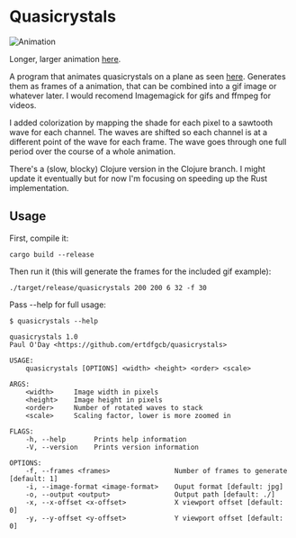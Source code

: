 # Quasicrystals

![Animation](https://github.com/ertdfgcb/quasicrystals/blob/master/crystal.gif)

Longer, larger animation [here](https://www.youtube.com/watch?v=80SDg1xT0sE).

A program that animates quasicrystals on a plane as seen [here](http://mainisusuallyafunction.blogspot.com/2011/10/quasicrystals-as-sums-of-waves-in-plane.html). Generates them as frames of a animation, that can be combined into a gif image or whatever later. I would recomend Imagemagick for gifs and ffmpeg for videos.

I added colorization by mapping the shade for each pixel to a sawtooth wave for each channel. The waves are shifted so each channel is at a different point of the wave for each frame. The wave goes through one full period over the course of a whole animation.

There's a (slow, blocky) Clojure version in the Clojure branch. I might update it eventually but for now I'm focusing on speeding up the Rust implementation.

## Usage
First, compile it:

`cargo build --release`

Then run it (this will generate the frames for the included gif example):

`./target/release/quasicrystals 200 200 6 32 -f 30`

Pass --help for full usage:
```
$ quasicrystals --help

quasicrystals 1.0
Paul O'Day <https://github.com/ertdfgcb/quasicrystals>

USAGE:
    quasicrystals [OPTIONS] <width> <height> <order> <scale>

ARGS:
    <width>     Image width in pixels
    <height>    Image height in pixels
    <order>     Number of rotated waves to stack
    <scale>     Scaling factor, lower is more zoomed in

FLAGS:
    -h, --help       Prints help information
    -V, --version    Prints version information

OPTIONS:
    -f, --frames <frames>                Number of frames to generate [default: 1]
    -i, --image-format <image-format>    Ouput format [default: jpg]
    -o, --output <output>                Output path [default: ./]
    -x, --x-offset <x-offset>            X viewport offset [default: 0]
    -y, --y-offset <y-offset>            Y viewport offset [default: 0]
```